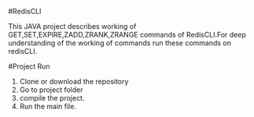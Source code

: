 #RedisCLI

This JAVA project describes working of GET,SET,EXPIRE,ZADD,ZRANK,ZRANGE commands of RedisCLI.For deep understanding of the working of commands run these commands on redisCLI.

#Project Run
1) Clone or download the repository
2) Go to project folder
3) compile the project.
4) Run the main file.
